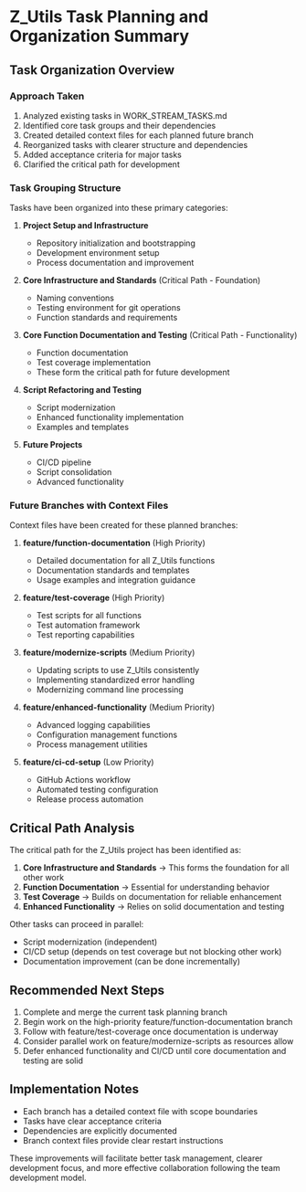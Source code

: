 # Z_Utils Task Planning and Organization Summary

## Task Organization Overview

### Approach Taken
1. Analyzed existing tasks in WORK_STREAM_TASKS.md
2. Identified core task groups and their dependencies
3. Created detailed context files for each planned future branch
4. Reorganized tasks with clearer structure and dependencies
5. Added acceptance criteria for major tasks
6. Clarified the critical path for development

### Task Grouping Structure
Tasks have been organized into these primary categories:

1. **Project Setup and Infrastructure**
   - Repository initialization and bootstrapping
   - Development environment setup
   - Process documentation and improvement

2. **Core Infrastructure and Standards** (Critical Path - Foundation)
   - Naming conventions
   - Testing environment for git operations
   - Function standards and requirements

3. **Core Function Documentation and Testing** (Critical Path - Functionality)
   - Function documentation
   - Test coverage implementation
   - These form the critical path for future development

4. **Script Refactoring and Testing**
   - Script modernization
   - Enhanced functionality implementation
   - Examples and templates

5. **Future Projects**
   - CI/CD pipeline
   - Script consolidation
   - Advanced functionality

### Future Branches with Context Files
Context files have been created for these planned branches:

1. **feature/function-documentation** (High Priority)
   - Detailed documentation for all Z_Utils functions
   - Documentation standards and templates
   - Usage examples and integration guidance

2. **feature/test-coverage** (High Priority)
   - Test scripts for all functions
   - Test automation framework
   - Test reporting capabilities

3. **feature/modernize-scripts** (Medium Priority)
   - Updating scripts to use Z_Utils consistently
   - Implementing standardized error handling
   - Modernizing command line processing

4. **feature/enhanced-functionality** (Medium Priority)
   - Advanced logging capabilities
   - Configuration management functions
   - Process management utilities

5. **feature/ci-cd-setup** (Low Priority)
   - GitHub Actions workflow
   - Automated testing configuration
   - Release process automation

## Critical Path Analysis

The critical path for the Z_Utils project has been identified as:

1. **Core Infrastructure and Standards** → This forms the foundation for all other work
2. **Function Documentation** → Essential for understanding behavior
3. **Test Coverage** → Builds on documentation for reliable enhancement
4. **Enhanced Functionality** → Relies on solid documentation and testing

Other tasks can proceed in parallel:
- Script modernization (independent)
- CI/CD setup (depends on test coverage but not blocking other work)
- Documentation improvement (can be done incrementally)

## Recommended Next Steps

1. Complete and merge the current task planning branch
2. Begin work on the high-priority feature/function-documentation branch
3. Follow with feature/test-coverage once documentation is underway
4. Consider parallel work on feature/modernize-scripts as resources allow
5. Defer enhanced functionality and CI/CD until core documentation and testing are solid

## Implementation Notes

- Each branch has a detailed context file with scope boundaries
- Tasks have clear acceptance criteria
- Dependencies are explicitly documented
- Branch context files provide clear restart instructions

These improvements will facilitate better task management, clearer development focus, and more effective collaboration following the team development model.